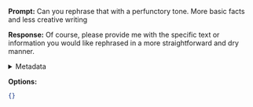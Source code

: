 **Prompt:**
Can you rephrase that with a perfunctory tone. More basic facts and less creative writing 

**Response:**
Of course, please provide me with the specific text or information you would like rephrased in a more straightforward and dry manner.

<details><summary>Metadata</summary>

- Duration: 1908 ms
- Datetime: 2023-08-19T13:08:29.022137
- Model: gpt-4-0613

</details>

**Options:**
```json
{}
```


